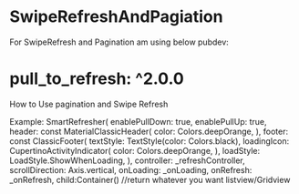 # SwipeRefreshAndPagiation
 
For SwipeRefresh and Pagination am using below pubdev:
# pull_to_refresh: ^2.0.0

How to Use pagination and Swipe Refresh 

Example:
SmartRefresher(
            enablePullDown: true,
            enablePullUp: true,
            header: const MaterialClassicHeader(
              color: Colors.deepOrange,
            ),
            footer: const ClassicFooter(
              textStyle: TextStyle(color: Colors.black),
              loadingIcon: CupertinoActivityIndicator(
                color: Colors.deepOrange,
              ),
              loadStyle: LoadStyle.ShowWhenLoading,
            ),
            controller: _refreshController,
            scrollDirection: Axis.vertical,
            onLoading: _onLoading,
            onRefresh: _onRefresh,
            child:Container()             //return whatever you want listview/Gridview
